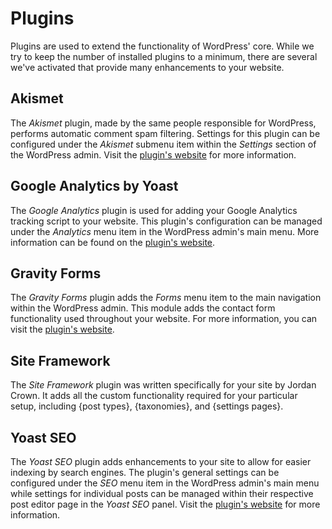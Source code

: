 # Plugins

Plugins are used to extend the functionality of WordPress' core. While we try to keep the number of installed plugins to a minimum, there are several we've activated that provide many enhancements to your website.

## Akismet

The *Akismet* plugin, made by the same people responsible for WordPress, performs automatic comment spam filtering. Settings for this plugin can be configured under the *Akismet* submenu item within the *Settings* section of the WordPress admin. Visit the [plugin's website](https://akismet.com) for more information.

## Google Analytics by Yoast

The *Google Analytics* plugin is used for adding your Google Analytics tracking script to your website. This plugin's configuration can be managed under the *Analytics* menu item in the WordPress admin's main menu. More information can be found on the [plugin's website](https://yoast.com/wordpress/plugins/google-analytics/).

## Gravity Forms

The *Gravity Forms* plugin adds the *Forms* menu item to the main navigation within the WordPress admin. This module adds the contact form functionality used throughout your website. For more information, you can visit the [plugin's website](http://www.gravityforms.com).

## Site Framework

The *Site Framework* plugin was written specifically for your site by Jordan Crown. It adds all the custom functionality required for your particular setup, including {post types}, {taxonomies}, and {settings pages}.

## Yoast SEO

The *Yoast SEO* plugin adds enhancements to your site to allow for easier indexing by search engines. The plugin's general settings can be configured under the *SEO* menu item in the WordPress admin's main menu while settings for individual posts can be managed within their respective post editor page in the *Yoast SEO* panel. Visit the [plugin's website](https://yoast.com/wordpress/plugins/seo/) for more information.